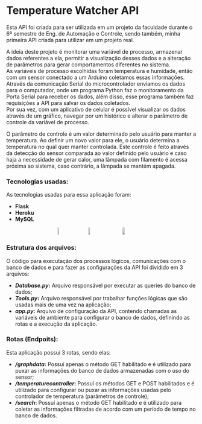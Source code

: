 # Temperature Watcher API

Esta API foi criada para ser utilizada em um projeto da faculdade durante o 6º semestre de Eng. de Automação e Controle, sendo também, minha primeira API criada para utilizar em um projeto real.

A ideia deste projeto é monitorar uma variável de processo, armazenar dados referentes a ela, permitir a visualização desses dados e a alteração de parâmetros para gerar comportamentos diferentes no sistema.<br>
As variáveis de processo escolhidas foram temperatura e humidade, então com um sensor conectado a um Arduino coletamos essas informações. Através da comunicação Serial do microcontrolador enviamos os dados para o computador, onde um programa Python faz o monitoramento da Porta Serial para receber os dados, além disso, esse programa também faz requisições a API para salvar os dados coletados.<br>
Por sua vez, com um aplicativo de celular é possível visualizar os dados através de um gráfico, navegar por um histórico e alterar o parâmetro de controle da variável de processo.

O parâmetro de controle é um valor determinado pelo usuário para manter a temperatura. Ao definir um novo valor para ele, o usuário determina a temperatura no qual quer manter controlada. Este controle é feito através da detecção do sensor comparada ao valor definido pelo usuário e caso haja a necessidade de gerar calor, uma lâmpada com filamento é acessa próxima ao sistema, caso contrário, a lâmpada se mantém apagada. 

### Tecnologias usadas:

As tecnologias usadas para essa aplicação foram:

* **Flask**
* **Heroku**
* **MySQL**

<div style="display: flex; align-items: center; justify-content: center;">
    <img src="https://seeklogo.com/images/F/flask-logo-44C507ABB7-seeklogo.com.png" width="8%" style="margin-right: 40px;">
    <img src="https://image.flaticon.com/icons/png/512/873/873120.png" width="10%" style="margin-right: 40px;">
    <img src="https://cdn.iconscout.com/icon/free/png-512/mysql-19-1174939.png" width="12%">
</div>

### Estrutura dos arquivos:

O código para executação dos processos lógicos, comunicações com o banco de dados e para fazer as configurações da API foi dividido em 3 arquivos:
* **_Database.py_:** Arquivo responsável por executar as queries do banco de dados;
* **_Tools.py_:** Arquivo responsável por trabalhar funções lógicas que são usadas mais de uma vez na aplicação;
* **_app.py_:** Arquivo de configuração da API, contendo chamadas as variáveis de ambiente para configurar o banco de dados, definindo as rotas e a execução da aplicação.

### Rotas (Endpoits):

Esta aplicação possuí 3 rotas, sendo elas:
* **_/graphdata_:** Possuí apenas o método GET habilitado e é utilizado para puxar as informações do banco de dados armazenadas com o uso do sensor;
* **_/temperaturecontroller_:** Possuí os métodos GET e POST habilitados e é utilizado para configurar ou puxar as informações usadas pelo controlador de temperatura (parâmetros de controle);
* **_/search_:** Possuí apenas o método GET habilitado e é utilizado para coletar as informações filtradas de acordo com um período de tempo no banco de dados.
